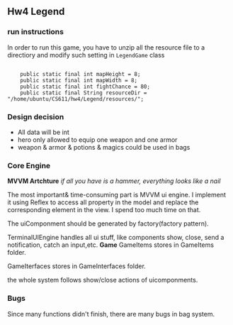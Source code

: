 ## Hw4 Legend
### run instructions
In order to run this game, you have to unzip all the resource file to a directiory and modify such setting in `LegendGame` class
```

    public static final int mapHeight = 8;
    public static final int mapWidth = 8;
    public static final int fightChance = 80;
    public static final String resourceDir = "/home/ubuntu/CS611/hw4/Legend/resources/";
```
### Design decision
* All data will be int
* hero only allowed to equip one weapon and one armor
* weapon & armor & potions & magics could be used in bags
### Core Engine
**MVVM Artchture**
*if all you have is a hammer, everything looks like a nail*

The most important& time-consuming part is MVVM ui engine. I implement it using Reflex to access all property in the model and replace the corresponding element in the view. I spend too much time on that.

The uiComponment should be generated by factory(factory pattern).

TerminalUIEngine handles all ui stuff, like components show, close, send a notification, catch an input,etc.
**Game**
GameItems stores in GameItems folder.

GameIterfaces stores in GameInterfaces folder.

the whole system follows show/close actions of uicomponments.

### Bugs
Since many functions didn't finish, there are many bugs in bag system.